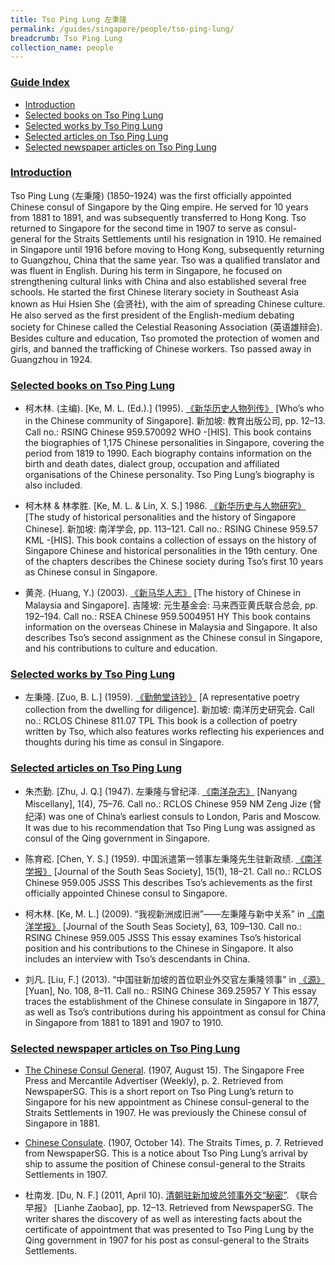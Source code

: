 ```yaml
---
title: Tso Ping Lung 左秉隆
permalink: /guides/singapore/people/tso-ping-lung/
breadcrumb: Tso Ping Lung
collection_name: people
---
```


### <u>Guide Index</u>

* [Introduction](#introduction)
* [Selected books on Tso Ping Lung](#selected-books-on-tso-ping-lung)
* [Selected works by Tso Ping Lung](#selected-works-by-tso-ping-lung)
* [Selected articles on Tso Ping Lung](#selected-articles-on-tso-ping-lung)
* [Selected newspaper articles on Tso Ping Lung](#selected-newspaper-articles-on-tso-ping-lung)


### <u>Introduction</u>

Tso Ping Lung (左秉隆) (1850–1924) was the first officially appointed Chinese consul of Singapore by the Qing empire. He served for 10 years from 1881 to 1891, and was subsequently transferred to Hong Kong. Tso returned to Singapore for the second time in 1907 to serve as consul-general for the Straits Settlements until his resignation in 1910. He remained in Singapore until 1916 before moving to Hong Kong, subsequently returning to Guangzhou, China that the same year. Tso was a qualified translator and was fluent in English. During his term in Singapore, he focused on strengthening cultural links with China and also established several free schools. He started the first Chinese literary society in Southeast Asia known as Hui Hsien She (会贤社), with the aim of spreading Chinese culture. He also served as the first president of the English-medium debating society for Chinese called the Celestial Reasoning Association (英语雄辩会). Besides culture and education, Tso promoted the protection of women and girls, and banned the trafficking of Chinese workers. Tso passed away in Guangzhou in 1924.

 

 

### <u>Selected books on Tso Ping Lung</u>

* 柯木林. (主编). [Ke, M. L. (Ed.).] (1995). [《新华历史人物列传》](http://eservice.nlb.gov.sg/item_holding_s.aspx?bid=84500628) [Who’s who in the Chinese community of Singapore]. 新加坡: 教育出版公司, pp. 12–13.
Call no.: RSING Chinese 959.570092 WHO -\[HIS\].
This book contains the biographies of 1,175 Chinese personalities in Singapore, covering the period from 1819 to 1990. Each biography contains information on the birth and death dates, dialect group, occupation and affiliated organisations of the Chinese personality. Tso Ping Lung’s biography is also included.


* 柯木林 & 林孝胜. [Ke, M. L. & Lin, X. S.] 1986. [《新华历史与人物研究》](http://eservice.nlb.gov.sg/item_holding_s.aspx?bid=84517903) [The study of historical personalities and the history of Singapore Chinese]. 新加坡: 南洋学会, pp. 113–121.
Call no.: RSING Chinese 959.57 KML -\[HIS\].
This book contains a collection of essays on the history of Singapore Chinese and historical personalities in the 19th century. One of the chapters describes the Chinese society during Tso’s first 10 years as Chinese consul in Singapore.


* 黄尧. (Huang, Y.) (2003). [《新马华人志》](http://eservice.nlb.gov.sg/item_holding_s.aspx?bid=12290908) [The history of Chinese in Malaysia and Singapore]. 吉隆坡: 元生基金会: 马来西亚黄氏联合总会, pp. 192–194.
Call no.: RSEA Chinese 959.5004951 HY
This book contains information on the overseas Chinese in Malaysia and Singapore. It also describes Tso’s second assignment as the Chinese consul in Singapore, and his contributions to culture and education.




### <u>Selected works by Tso Ping Lung</u>

* 左秉隆. [Zuo, B. L.] (1959). [《勤勉堂诗钞》](http://eservice.nlb.gov.sg/item_holding_s.aspx?bid=84449559) [A representative poetry collection from the dwelling for diligence]. 新加坡: 南洋历史研究会.
Call no.: RCLOS Chinese 811.07 TPL
This book is a collection of poetry written by Tso, which also features works reflecting his experiences and thoughts during his time as consul in Singapore.




### <u>Selected articles on Tso Ping Lung</u>

* 朱杰勤. [Zhu, J. Q.] (1947). 左秉隆与曾纪泽. [《南洋杂志》](http://eservice.nlb.gov.sg/item_holding_s.aspx?bid=84547137) [Nanyang Miscellany], 1(4), 75–76.
Call no.: RCLOS Chinese 959 NM
Zeng Jize (曾纪泽) was one of China’s earliest consuls to London, Paris and Moscow. It was due to his recommendation that Tso Ping Lung was assigned as consul of the Qing government in Singapore.


* 陈育崧. [Chen, Y. S.] (1959). 中国派遣第一领事左秉隆先生驻新政绩. [《南洋学报》](http://eservice.nlb.gov.sg/item_holding_s.aspx?bid=84444489) [Journal of the South Seas Society], 15(1), 18–21.
Call no.: RCLOS Chinese 959.005 JSSS
This describes Tso’s achievements as the first officially appointed Chinese consul to Singapore.


* 柯木林. [Ke, M. L.] (2009). “我视新洲成旧洲”——左秉隆与新中关系” in [《南洋学报》](http://eservice.nlb.gov.sg/item_holding_s.aspx?bid=84444489) [Journal of the South Seas Society], 63, 109–130.
Call no.: RSING Chinese 959.005 JSSS
This essay examines Tso’s historical position and his contributions to the Chinese in Singapore. It also includes an interview with Tso’s descendants in China.


* 刘凡. [Liu, F.] (2013). “中国驻新加坡的首位职业外交官左秉隆领事” in [《源》](http://eservice.nlb.gov.sg/item_holding_s.aspx?bid=84511121) \[Yuan\], No. 108, 8–11.
Call no.: RSING Chinese 369.25957 Y
This essay traces the establishment of the Chinese consulate in Singapore in 1877, as well as Tso’s contributions during his appointment as consul for China in Singapore from 1881 to 1891 and 1907 to 1910.




### <u>Selected newspaper articles on Tso Ping Lung</u>

* [The Chinese Consul General](http://eresources.nlb.gov.sg/newspapers/Digitised/Article/singfreepresswk19070815-1.2.10). (1907, August 15). The Singapore Free Press and Mercantile Advertiser (Weekly), p. 2. Retrieved from NewspaperSG.
This is a short report on Tso Ping Lung’s return to Singapore for his new appointment as Chinese consul-general to the Straits Settlements in 1907. He was previously  the Chinese consul of Singapore in 1881.


* [Chinese Consulate](http://eresources.nlb.gov.sg/newspapers/Digitised/Article/straitstimes19071014-1.2.88). (1907, October 14). The Straits Times, p. 7. Retrieved from NewspaperSG.
This is a notice about Tso Ping Lung’s arrival by ship to assume the position of Chinese consul-general to the Straits Settlements in 1907.


* 杜南发. [Du, N. F.] (2011, April 10). [清朝驻新加坡总领事外交“秘密”](http://eresources.nlb.gov.sg/newspapers/Digitised/Article/lhzb20110410-1.2.32.5.1). 《联合早报》 [Lianhe Zaobao], pp. 12–13. Retrieved from NewspaperSG.
The writer shares the discovery of as well as interesting facts about the certificate of appointment that was presented to Tso Ping Lung by the Qing government in 1907 for his post as consul-general to the Straits Settlements.